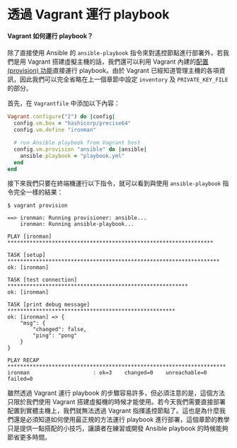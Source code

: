 # 透過 Vagrant 運行 playbook

#### Vagrant 如何運行 playbook？

除了直接使用 Ansible 的 `ansible-playbook` 指令來對遙控節點進行部署外，若我們是用 Vagrant 搭建虛擬主機的話，我們還可以利用 Vagrant 內建的[配置 (provision) 功能](https://www.vagrantup.com/docs/provisioning/ansible.html)直接運行 playbook。由於 Vagrant 已經知道管理主機的各項資訊，因此我們可以完全省略在上一個章節中設定 `inventory` 及 `PRIVATE_KEY_FILE` 的部分。

首先，在 `Vagrantfile` 中添加以下內容：

```ruby
Vagrant.configure("2") do |config|
  config.vm.box = "hashicorp/precise64"
  config.vm.define "ironman"

  # run Ansible playbook from Vagrant host
  config.vm.provision "ansible" do |ansible|
    ansible.playbook = "playbook.yml"
  end
end
```

接下來我們只要在終端機運行以下指令，就可以看到與使用 `ansible-playbook` 指令完全一樣的結果：

```shell
$ vagrant provision

==> ironman: Running provisioner: ansible...
    ironman: Running ansible-playbook...

PLAY [ironman] *****************************************************************

TASK [setup] *******************************************************************
ok: [ironman]

TASK [test connection] *********************************************************
ok: [ironman]

TASK [print debug message] *****************************************************
ok: [ironman] => {
    "msg": {
        "changed": false,
        "ping": "pong"
    }
}

PLAY RECAP *********************************************************************
ironman                    : ok=3    changed=0    unreachable=0    failed=0
```

雖然透過 Vagrant 運行 playbook 的步驟容易許多，但必須注意的是，這個方法只限於我們使用 Vagrant 搭建虛擬機的時候才能使用。若今天我們需要直接部署配置到實體主機上，我們就無法透過 Vagrant 指揮遙控節點了。這也是為什麼我們還是必須知道如何使用最正規的方法運行 playbook 進行部署，這個章節的教學只是提供一點搭配的小技巧，讓讀者在練習或開發 Ansible playbook 的時候能夠節省更多時間。